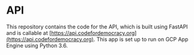 # API

This repository contains the code for the API, which is built using FastAPI and is callable at [https://api.codefordemocracy.org](https://api.codefordemocracy.org). This app is set up to run on GCP App Engine using Python 3.6.
